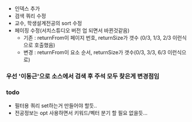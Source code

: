 - 인덱스 추가
- 검색 쿼리 수정
- 교수, 학생설계전공의 sort 수정
- 페이징 수정(서치스튜디오 버전 업 되면서 바뀐것같음)
	- 기존 : returnFrom이 페이지 번호, returnSize가 갯수 (0/3, 1/3, 2/3 이런식으로 호출했음)
	- 변경 : returnFrom이 요소 순서, returnSize가 갯수(0/3, 3/3, 6/3 이런식으로)
 


### 우선 '이동근'으로 소스에서 검색 후 주석 모두 찾은게 변경점임


### todo
- 필터용 쿼리 set하는거 만들어야 할듯..
- 전공정보는 opt 사용하면서 키워드/벡터 분기 할 필요 없을듯...